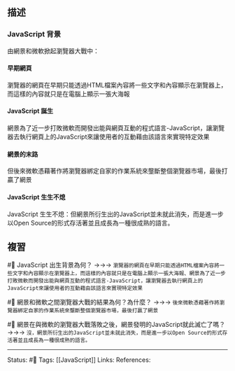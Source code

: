
## 描述
### JavaScript 背景
由網景和微軟掀起瀏覽器大戰中：

####  早期網頁
瀏覽器的網頁在早期只能透過HTML檔案內容將一些文字和內容顯示在瀏覽器上，而這樣的內容就只是在電腦上顯示一張大海報

#### JavaScript 誕生
網景為了近一步打敗微軟而開發出能與網頁互動的程式語言-JavaScript，讓瀏覽器去執行網頁上的JavaScript來讓使用者的互動藉由該語言來實現特定效果

#### 網景的末路
但後來微軟憑藉著作將瀏覽器綁定自家的作業系統來壟斷整個瀏覽器市場，最後打贏了網景

#### JavaScript 生生不熄
 JavaScript 生生不熄：但網景所衍生出的JavaScript並未就此消失，而是進一步以Open Source的形式存活著並且成長為一種很成熟的語言。

## 複習
#🧠 JavaScript 出生背景為何？ ->->-> `瀏覽器的網頁在早期只能透過HTML檔案內容將一些文字和內容顯示在瀏覽器上，而這樣的內容就只是在電腦上顯示一張大海報、網景為了近一步打敗微軟而開發出能與網頁互動的程式語言-JavaScript，讓瀏覽器去執行網頁上的JavaScript來讓使用者的互動藉由該語言來實現特定效果`
<!--SR:!2022-07-01,7,250-->

#🧠 網景和微軟之間瀏覽器大戰的結果為何？為什麼？ ->->-> `後來微軟憑藉著作將瀏覽器綁定自家的作業系統來壟斷整個瀏覽器市場，最後打贏了網景`
<!--SR:!2022-07-03,9,250-->


#🧠 網景在與微軟的瀏覽器大戰落敗之後，網景發明的JavaScript就此滅亡了嗎？ ->->-> `沒，網景所衍生出的JavaScript並未就此消失，而是進一步以Open Source的形式存活著並且成長為一種很成熟的語言。`
<!--SR:!2022-06-24,3,250-->


---
Status: #🌱 
Tags:
[[JavaScript]]
Links:
References: